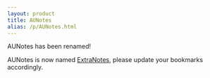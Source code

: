 ```yaml
---
layout: product
title: AUNotes
alias: /p/AUNotes.html
---
```


AUNotes has been renamed!

AUNotes is now named [ExtraNotes][1], please update your bookmarks
accordingly.


[1]: http://teragonaudio.com/ExtraNotes.html

